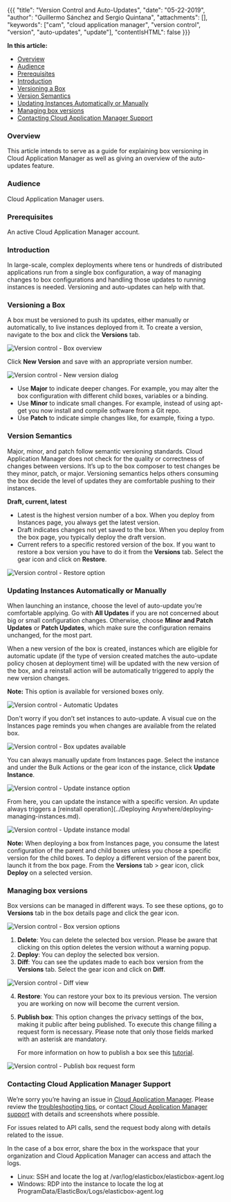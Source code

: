 {{{
"title": "Version Control and Auto-Updates",
"date": "05-22-2019",
"author": "Guillermo Sánchez and Sergio Quintana",
"attachments": [],
"keywords": ["cam", "cloud application manager", "version control", "version", "auto-updates", "update"],
"contentIsHTML": false
}}}

**In this article:**

* [Overview](#overview)
* [Audience](#audience)
* [Prerequisites](#prerequisites)
* [Introduction](#introduction)
* [Versioning a Box](#versioning-a-box)
* [Version Semantics](#version-semantics)
* [Updating Instances Automatically or Manually](#updating-instances-automatically-or-manually)
* [Managing box versions](#managing-box-versions)
* [Contacting Cloud Application Manager Support](#contacting-cloud-application-manager-support)

### Overview

This article intends to serve as a guide for explaining box versioning in Cloud Application Manager as well as giving an overview of the auto-updates feature.

### Audience

Cloud Application Manager users.

### Prerequisites

An active Cloud Application Manager account.

### Introduction

In large-scale, complex deployments where tens or hundreds of distributed applications run from a single box configuration, a way of managing changes to box configurations and handling those updates to running instances is needed. Versioning and auto-updates can help with that.

### Versioning a Box

A box must be versioned to push its updates, either manually or automatically, to live instances deployed from it. To create a version, navigate to the box and click the **Versions** tab.

![Version control - Box overview](../../images/cloud-application-manager/version-control-and-auto-updates-1.png)

Click **New Version** and save with an appropriate version number.

![Version control - New version dialog](../../images/cloud-application-manager/version-control-and-auto-updates-2.png)

* Use **Major** to indicate deeper changes. For example, you may alter the box configuration with different child boxes, variables or a binding.
* Use **Minor** to indicate small changes. For example, instead of using apt-get you now install and compile software from a Git repo.
* Use **Patch** to indicate simple changes like, for example, fixing a typo.

### Version Semantics

Major, minor, and patch follow semantic versioning standards. Cloud Application Manager does not check for the quality or correctness of changes between versions. It’s up to the box composer to test changes be they minor, patch, or major. Versioning semantics helps others consuming the box decide the level of updates they are comfortable pushing to their instances.

**Draft, current, latest**

* Latest is the highest version number of a box. When you deploy from Instances page, you always get the latest version.
* Draft indicates changes not yet saved to the box. When you deploy from the box page, you typically deploy the draft version.
* Current refers to a specific restored version of the box. If you want to restore a box version you have to do it from the **Versions** tab. Select the gear icon and click on **Restore**.

![Version control - Restore option](../../images/cloud-application-manager/version-control-and-auto-updates-3.png)

### Updating Instances Automatically or Manually

When launching an instance, choose the level of auto-update you’re comfortable applying. Go with **All Updates** if you are not concerned about big or small configuration changes. Otherwise, choose **Minor and Patch Updates** or **Patch Updates**, which make sure the configuration remains unchanged, for the most part.

When a new version of the box is created, instances which are eligible for automatic update (if the type of version created matches the auto-update policy chosen at deployment time) will be updated with the new version of the box, and a reinstall action will be automatically triggered to apply the new version changes.

**Note:** This option is available for versioned boxes only.

![Version control - Automatic Updates](../../images/cloud-application-manager/version-control-and-auto-updates-4.png)

Don't worry if you don’t set instances to auto-update. A visual cue on the Instances page reminds you when changes are available from the related box.

![Version control - Box updates available](../../images/cloud-application-manager/version-control-and-auto-updates-5.png)

You can always manually update from Instances page. Select the instance and under the Bulk Actions or the gear icon of the instance, click **Update Instance**.

![Version control - Update instance option](../../images/cloud-application-manager/version-control-and-auto-updates-6.png)

From here, you can update the instance with a specific version. An update always triggers a [reinstall operation](../Deploying Anywhere/deploying-managing-instances.md).

![Version control - Update instance modal](../../images/cloud-application-manager/version-control-and-auto-updates-7.png)

**Note:** When deploying a box from Instances page, you consume the latest configuration of the parent and child boxes unless you chose a specific version for the child boxes. To deploy a different version of the parent box, launch it from the box page. From the **Versions** tab > gear icon, click **Deploy** on a selected version.

### Managing box versions

Box versions can be managed in different ways. To see these options, go to **Versions** tab in the box details page and click the gear icon.

![Version control - Box version options](../../images/cloud-application-manager/version-control-and-auto-updates-8.png)

1. **Delete**: You can delete the selected box version. Please be aware that clicking on this option deletes the version without a warning popup.
2. **Deploy**: You can deploy the selected box version.
3. **Diff**: You can see the updates made to each box version from the **Versions** tab. Select the gear icon and click on **Diff**.

![Version control - Diff view](../../images/cloud-application-manager/version-control-and-auto-updates-9.png)

4. **Restore**: You can restore your box to its previous version. The version you are working on now will become the current version.
5. **Publish box**: This option changes the privacy settings of the box, making it public after being published. To execute this change filling a request form is necessary. Please note that only those fields marked with an asterisk are mandatory.

    For more information on how to publish a box see this [tutorial](../Tutorials/publish-script-box.md).

![Version control - Publish box request form](../../images/cloud-application-manager/version-control-and-auto-updates-10.png)

### Contacting Cloud Application Manager Support

We’re sorry you’re having an issue in [Cloud Application Manager](https://www.ctl.io/cloud-application-manager/). Please review the [troubleshooting tips](../Troubleshooting/troubleshooting-tips.md), or contact [Cloud Application Manager support](mailto:incident@CenturyLink.com) with details and screenshots where possible.

For issues related to API calls, send the request body along with details related to the issue.

In the case of a box error, share the box in the workspace that your organization and Cloud Application Manager can access and attach the logs.
* Linux: SSH and locate the log at /var/log/elasticbox/elasticbox-agent.log
* Windows: RDP into the instance to locate the log at ProgramData/ElasticBox/Logs/elasticbox-agent.log
